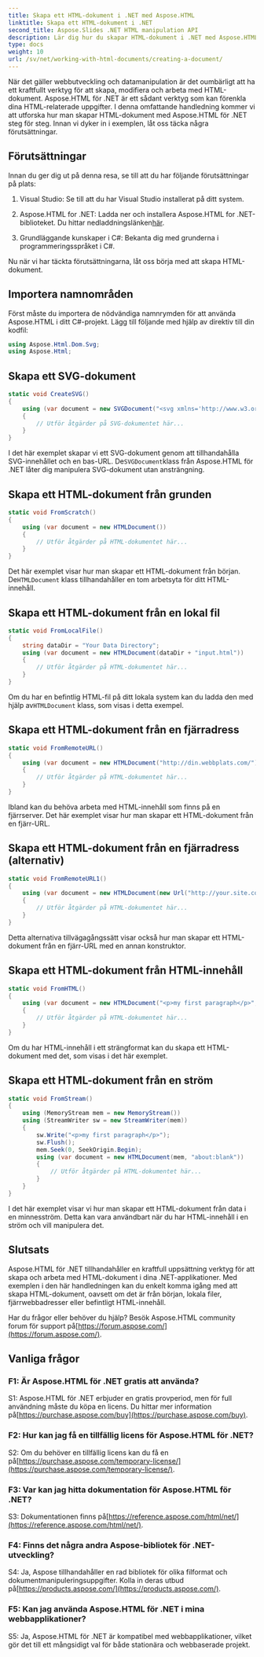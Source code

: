 ```yaml
---
title: Skapa ett HTML-dokument i .NET med Aspose.HTML
linktitle: Skapa ett HTML-dokument i .NET
second_title: Aspose.Slides .NET HTML manipulation API
description: Lär dig hur du skapar HTML-dokument i .NET med Aspose.HTML, från början eller från webbadresser. En omfattande handledning för webbutvecklare.
type: docs
weight: 10
url: /sv/net/working-with-html-documents/creating-a-document/
---
```


När det gäller webbutveckling och datamanipulation är det oumbärligt att ha ett kraftfullt verktyg för att skapa, modifiera och arbeta med HTML-dokument. Aspose.HTML för .NET är ett sådant verktyg som kan förenkla dina HTML-relaterade uppgifter. I denna omfattande handledning kommer vi att utforska hur man skapar HTML-dokument med Aspose.HTML för .NET steg för steg. Innan vi dyker in i exemplen, låt oss täcka några förutsättningar.

## Förutsättningar

Innan du ger dig ut på denna resa, se till att du har följande förutsättningar på plats:

1. Visual Studio: Se till att du har Visual Studio installerat på ditt system.

2.  Aspose.HTML for .NET: Ladda ner och installera Aspose.HTML for .NET-biblioteket. Du hittar nedladdningslänken[här](https://releases.aspose.com/html/net/).

3. Grundläggande kunskaper i C#: Bekanta dig med grunderna i programmeringsspråket i C#.

Nu när vi har täckta förutsättningarna, låt oss börja med att skapa HTML-dokument.

## Importera namnområden

Först måste du importera de nödvändiga namnrymden för att använda Aspose.HTML i ditt C#-projekt. Lägg till följande med hjälp av direktiv till din kodfil:

```csharp
using Aspose.Html.Dom.Svg;
using Aspose.Html;
```

## Skapa ett SVG-dokument

```csharp
static void CreateSVG()
{
    using (var document = new SVGDocument("<svg xmlns='http://www.w3.org/2000/svg'><circle cx='50' cy='50' r='40'/></svg>", "about:blank"))
    {
        // Utför åtgärder på SVG-dokumentet här...
    }
}
```

 I det här exemplet skapar vi ett SVG-dokument genom att tillhandahålla SVG-innehållet och en bas-URL. De`SVGDocument`klass från Aspose.HTML för .NET låter dig manipulera SVG-dokument utan ansträngning.

## Skapa ett HTML-dokument från grunden

```csharp
static void FromScratch()
{
    using (var document = new HTMLDocument())
    {
        // Utför åtgärder på HTML-dokumentet här...
    }
}
```

 Det här exemplet visar hur man skapar ett HTML-dokument från början. De`HTMLDocument` klass tillhandahåller en tom arbetsyta för ditt HTML-innehåll.

## Skapa ett HTML-dokument från en lokal fil

```csharp
static void FromLocalFile()
{
    string dataDir = "Your Data Directory";
    using (var document = new HTMLDocument(dataDir + "input.html"))
    {
        // Utför åtgärder på HTML-dokumentet här...
    }
}
```

 Om du har en befintlig HTML-fil på ditt lokala system kan du ladda den med hjälp av`HTMLDocument` klass, som visas i detta exempel.

## Skapa ett HTML-dokument från en fjärradress

```csharp
static void FromRemoteURL()
{
    using (var document = new HTMLDocument("http://din.webbplats.com/"))
    {
        // Utför åtgärder på HTML-dokumentet här...
    }
}
```

Ibland kan du behöva arbeta med HTML-innehåll som finns på en fjärrserver. Det här exemplet visar hur man skapar ett HTML-dokument från en fjärr-URL.

## Skapa ett HTML-dokument från en fjärradress (alternativ)

```csharp
static void FromRemoteURL1()
{
    using (var document = new HTMLDocument(new Url("http://your.site.com/")))
    {
        // Utför åtgärder på HTML-dokumentet här...
    }
}
```

Detta alternativa tillvägagångssätt visar också hur man skapar ett HTML-dokument från en fjärr-URL med en annan konstruktor.

## Skapa ett HTML-dokument från HTML-innehåll

```csharp
static void FromHTML()
{
    using (var document = new HTMLDocument("<p>my first paragraph</p>", "."))
    {
        // Utför åtgärder på HTML-dokumentet här...
    }
}
```

Om du har HTML-innehåll i ett strängformat kan du skapa ett HTML-dokument med det, som visas i det här exemplet.

## Skapa ett HTML-dokument från en ström

```csharp
static void FromStream()
{
    using (MemoryStream mem = new MemoryStream())
    using (StreamWriter sw = new StreamWriter(mem))
    {
        sw.Write("<p>my first paragraph</p>");
        sw.Flush();
        mem.Seek(0, SeekOrigin.Begin);
        using (var document = new HTMLDocument(mem, "about:blank"))
        {
            // Utför åtgärder på HTML-dokumentet här...
        }
    }
}
```

I det här exemplet visar vi hur man skapar ett HTML-dokument från data i en minnesström. Detta kan vara användbart när du har HTML-innehåll i en ström och vill manipulera det.

## Slutsats

Aspose.HTML för .NET tillhandahåller en kraftfull uppsättning verktyg för att skapa och arbeta med HTML-dokument i dina .NET-applikationer. Med exemplen i den här handledningen kan du enkelt komma igång med att skapa HTML-dokument, oavsett om det är från början, lokala filer, fjärrwebbadresser eller befintligt HTML-innehåll.

 Har du frågor eller behöver du hjälp? Besök Aspose.HTML community forum för support på[https://forum.aspose.com/](https://forum.aspose.com/).

## Vanliga frågor

### F1: Är Aspose.HTML för .NET gratis att använda?
 S1: Aspose.HTML för .NET erbjuder en gratis provperiod, men för full användning måste du köpa en licens. Du hittar mer information på[https://purchase.aspose.com/buy](https://purchase.aspose.com/buy).

### F2: Hur kan jag få en tillfällig licens för Aspose.HTML för .NET?
 S2: Om du behöver en tillfällig licens kan du få en på[https://purchase.aspose.com/temporary-license/](https://purchase.aspose.com/temporary-license/).

### F3: Var kan jag hitta dokumentation för Aspose.HTML för .NET?
 S3: Dokumentationen finns på[https://reference.aspose.com/html/net/](https://reference.aspose.com/html/net/).

### F4: Finns det några andra Aspose-bibliotek för .NET-utveckling?
 S4: Ja, Aspose tillhandahåller en rad bibliotek för olika filformat och dokumentmanipuleringsuppgifter. Kolla in deras utbud på[https://products.aspose.com/](https://products.aspose.com/).

### F5: Kan jag använda Aspose.HTML för .NET i mina webbapplikationer?
S5: Ja, Aspose.HTML för .NET är kompatibel med webbapplikationer, vilket gör det till ett mångsidigt val för både stationära och webbaserade projekt.
